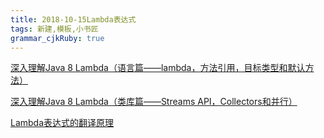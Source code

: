 ```yaml
---
title: 2018-10-15Lambda表达式
tags: 新建,模板,小书匠
grammar_cjkRuby: true
---
```


[深入理解Java 8 Lambda（语言篇——lambda，方法引用，目标类型和默认方法）](http://zh.lucida.me/blog/java-8-lambdas-insideout-language-features/)

[深入理解Java 8 Lambda（类库篇——Streams API，Collectors和并行）](http://zh.lucida.me/blog/java-8-lambdas-inside-out-library-features/)

[Lambda表达式的翻译原理](https://lowzj.com/notes/java/translation-of-lambda-expressions.html)